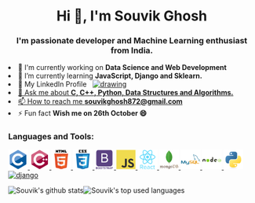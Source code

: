 
<!--
**SouvikGhosh05/SouvikGhosh05** is a ✨ _special_ ✨ repository because its `README.md` (this file) appears on your GitHub profile.

Here are some ideas to get you started:

- 🔭 I’m currently working on Data Science and Web development
- 🌱 I’m currently learning JavaScript, Django and Scikit-Learn
- 👯 I’m looking to collaborate on ...
- 🤔 I’m looking for help with ...
- 💬 Ask me about ...
- 📫 How to reach me: ...
- 😄 Pronouns: ...
- ⚡ Fun fact: ...
-->
<h1 align="center">Hi 👋, I'm Souvik Ghosh</h1>
<h3 align="center">I'm passionate developer and Machine Learning enthusiast from India.</h3
  
  - 🔭 I'm currently working on **Data Science and Web Development**
  - 🌱 I’m currently learning **JavaScript, Django and Sklearn.**
  - 🤝 My LinkedIn Profile &nbsp;&nbsp;<a href="https://www.linkedin.com/in/souvik-ghosh-05/"><img src="https://res.cloudinary.com/importdata/image/upload/v1595012354/linkedin_t9qiwy.png" alt="drawing" width="65"/>
  - 💬 Ask me about **C, C++, Python, Data Structures and Algorithms.**
  - 📫 How to reach me **souvikghosh872@gmail.com**
  - ⚡ Fun fact **Wish me on 26th October 😄**

<h3 align="left">Languages and Tools:</h3>
<p align="left">  
<a href="https://www.cprogramming.com/" target="_blank"> <img src="https://raw.githubusercontent.com/devicons/devicon/master/icons/c/c-original.svg" alt="c" width="40" height="40"/> </a> 
<a href="https://en.cppreference.com/w/" target="_blank"> <img src="https://raw.githubusercontent.com/devicons/devicon/master/icons/cplusplus/cplusplus-original.svg" alt="cplusplus" width="40" height="40"/> </a>  
<a href="https://www.w3schools.com/html/" target="_blank"> <img src="https://raw.githubusercontent.com/devicons/devicon/master/icons/html5/html5-original-wordmark.svg" alt="html5" width="40" height="40"/> </a>
<a href="https://www.w3schools.com/css/" target="_blank"> <img src="https://raw.githubusercontent.com/devicons/devicon/master/icons/css3/css3-original-wordmark.svg" alt="css3" width="40" height="40"/> </a> 
<a href="https://getbootstrap.com" target="_blank"> <img src="https://raw.githubusercontent.com/devicons/devicon/master/icons/bootstrap/bootstrap-plain-wordmark.svg" alt="bootstrap" width="40" height="40"/> </a>
<a href="https://developer.mozilla.org/en-US/docs/Web/JavaScript" target="_blank"> <img src="https://raw.githubusercontent.com/devicons/devicon/master/icons/javascript/javascript-original.svg" alt="javascript" width="40" height="40"/> </a>
<a href="https://reactjs.org/" target="_blank"> <img src="https://raw.githubusercontent.com/devicons/devicon/master/icons/react/react-original-wordmark.svg" alt="react" width="40" height="40"/> </a>
<a href="https://www.mongodb.com/" target="_blank"> <img src="https://raw.githubusercontent.com/devicons/devicon/master/icons/mongodb/mongodb-original-wordmark.svg" alt="mongodb" width="40" height="40"/> </a>
<a href="https://www.mysql.com/" target="_blank"> <img src="https://raw.githubusercontent.com/devicons/devicon/master/icons/mysql/mysql-original-wordmark.svg" alt="mysql" width="40" height="40"/> </a> 
<a href="https://nodejs.org" target="_blank"> <img src="https://raw.githubusercontent.com/devicons/devicon/master/icons/nodejs/nodejs-original-wordmark.svg" alt="nodejs" width="40" height="40"/> </a> 
<a href="https://www.python.org" target="_blank"> <img src="https://raw.githubusercontent.com/devicons/devicon/master/icons/python/python-original.svg" alt="python" width="40" height="40"/> </a>  
<a href="https://www.djangoproject.com/" target="_blank"> <img src="https://img.icons8.com/color/50/000000/django.png" alt="django" width="40" height="40"/> </a>
  
<a> <img align="left" src="https://github-readme-stats.vercel.app/api?username=souvikghosh05&show_icons=true&include_all_commits=true&bg_color=30,e96443,904e95&title_color=191919&text_color=191919" alt="Souvik's github stats" /> </a>
 
<a> <img align="left" src="https://github-readme-stats.vercel.app/api/top-langs/?username=souvikghosh05&layout=compact&theme=radical" alt="Souvik's top used languages" /> </a>
